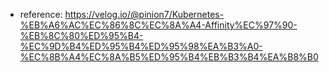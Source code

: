 

* reference: https://velog.io/@pinion7/Kubernetes-%EB%A6%AC%EC%86%8C%EC%8A%A4-Affinity%EC%97%90-%EB%8C%80%ED%95%B4-%EC%9D%B4%ED%95%B4%ED%95%98%EA%B3%A0-%EC%8B%A4%EC%8A%B5%ED%95%B4%EB%B3%B4%EA%B8%B0